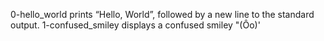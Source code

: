 0-hello_world prints “Hello, World”, followed by a new line to the standard output.
1-confused_smiley displays a confused smiley "(Ôo)'
